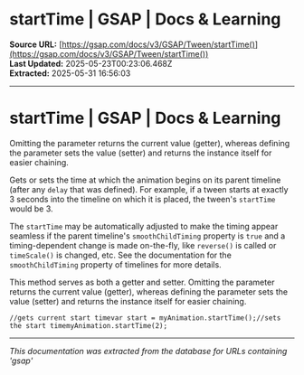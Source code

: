 # startTime | GSAP | Docs & Learning

**Source URL:** [https://gsap.com/docs/v3/GSAP/Tween/startTime()](https://gsap.com/docs/v3/GSAP/Tween/startTime())  
**Last Updated:** 2025-05-23T00:23:06.468Z  
**Extracted:** 2025-05-31 16:56:03

---

# startTime | GSAP | Docs & Learning

Omitting the parameter returns the current value (getter), whereas defining the parameter sets the value (setter) and returns the instance itself for easier chaining.

Gets or sets the time at which the animation begins on its parent timeline (after any `delay` that was defined). For example, if a tween starts at exactly 3 seconds into the timeline on which it is placed, the tween's `startTime` would be 3.

The `startTime` may be automatically adjusted to make the timing appear seamless if the parent timeline's `smoothChildTiming` property is `true` and a timing-dependent change is made on-the-fly, like `reverse()` is called or `timeScale()` is changed, etc. See the documentation for the `smoothChildTiming` property of timelines for more details.

This method serves as both a getter and setter. Omitting the parameter returns the current value (getter), whereas defining the parameter sets the value (setter) and returns the instance itself for easier chaining.

```
//gets current start timevar start = myAnimation.startTime();//sets the start timemyAnimation.startTime(2);
```

---

*This documentation was extracted from the database for URLs containing 'gsap'*
